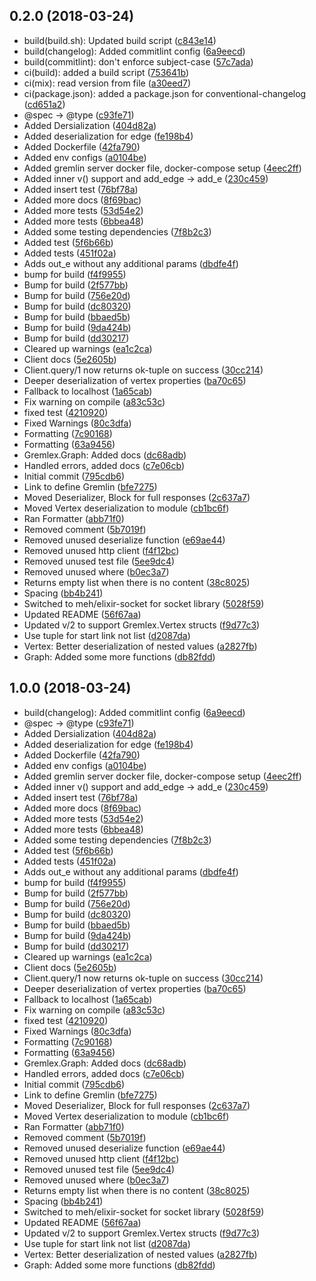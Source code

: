 <a name="0.2.0"></a>
## 0.2.0 (2018-03-24)

* build(build.sh): Updated build script ([c843e14](https://github.com/Revmaker/gremlex/commit/c843e14))
* build(changelog): Added commitlint config ([6a9eecd](https://github.com/Revmaker/gremlex/commit/6a9eecd))
* build(commitlint): don't enforce subject-case ([57c7ada](https://github.com/Revmaker/gremlex/commit/57c7ada))
* ci(build): added a build script ([753641b](https://github.com/Revmaker/gremlex/commit/753641b))
* ci(mix): read version from file ([a30eed7](https://github.com/Revmaker/gremlex/commit/a30eed7))
* ci(package.json): added a package.json for conventional-changelog ([cd651a2](https://github.com/Revmaker/gremlex/commit/cd651a2))
* @spec -> @type ([c93fe71](https://github.com/Revmaker/gremlex/commit/c93fe71))
* Added Dersialization ([404d82a](https://github.com/Revmaker/gremlex/commit/404d82a))
* Added deserialization for edge ([fe198b4](https://github.com/Revmaker/gremlex/commit/fe198b4))
* Added Dockerfile ([42fa790](https://github.com/Revmaker/gremlex/commit/42fa790))
* Added env configs ([a0104be](https://github.com/Revmaker/gremlex/commit/a0104be))
* Added gremlin server docker file, docker-compose setup ([4eec2ff](https://github.com/Revmaker/gremlex/commit/4eec2ff))
* Added inner v() support and add_edge -> add_e ([230c459](https://github.com/Revmaker/gremlex/commit/230c459))
* Added insert test ([76bf78a](https://github.com/Revmaker/gremlex/commit/76bf78a))
* Added more docs ([8f69bac](https://github.com/Revmaker/gremlex/commit/8f69bac))
* Added more tests ([53d54e2](https://github.com/Revmaker/gremlex/commit/53d54e2))
* Added more tests ([6bbea48](https://github.com/Revmaker/gremlex/commit/6bbea48))
* Added some testing dependencies ([7f8b2c3](https://github.com/Revmaker/gremlex/commit/7f8b2c3))
* Added test ([5f6b66b](https://github.com/Revmaker/gremlex/commit/5f6b66b))
* Added tests ([451f02a](https://github.com/Revmaker/gremlex/commit/451f02a))
* Adds out_e without any additional params ([dbdfe4f](https://github.com/Revmaker/gremlex/commit/dbdfe4f))
* bump for build ([f4f9955](https://github.com/Revmaker/gremlex/commit/f4f9955))
* Bump for build ([2f577bb](https://github.com/Revmaker/gremlex/commit/2f577bb))
* Bump for build ([756e20d](https://github.com/Revmaker/gremlex/commit/756e20d))
* Bump for build ([dc80320](https://github.com/Revmaker/gremlex/commit/dc80320))
* Bump for build ([bbaed5b](https://github.com/Revmaker/gremlex/commit/bbaed5b))
* Bump for build ([9da424b](https://github.com/Revmaker/gremlex/commit/9da424b))
* Bump for build ([dd30217](https://github.com/Revmaker/gremlex/commit/dd30217))
* Cleared up warnings ([ea1c2ca](https://github.com/Revmaker/gremlex/commit/ea1c2ca))
* Client docs ([5e2605b](https://github.com/Revmaker/gremlex/commit/5e2605b))
* Client.query/1 now returns ok-tuple on success ([30cc214](https://github.com/Revmaker/gremlex/commit/30cc214))
* Deeper deserialization of vertex properties ([ba70c65](https://github.com/Revmaker/gremlex/commit/ba70c65))
* Fallback to localhost ([1a65cab](https://github.com/Revmaker/gremlex/commit/1a65cab))
* Fix warning on compile ([a83c53c](https://github.com/Revmaker/gremlex/commit/a83c53c))
* fixed test ([4210920](https://github.com/Revmaker/gremlex/commit/4210920))
* Fixed Warnings ([80c3dfa](https://github.com/Revmaker/gremlex/commit/80c3dfa))
* Formatting ([7c90168](https://github.com/Revmaker/gremlex/commit/7c90168))
* Formatting ([63a9456](https://github.com/Revmaker/gremlex/commit/63a9456))
* Gremlex.Graph: Added docs ([dc68adb](https://github.com/Revmaker/gremlex/commit/dc68adb))
* Handled errors, added docs ([c7e06cb](https://github.com/Revmaker/gremlex/commit/c7e06cb))
* Initial commit ([795cdb6](https://github.com/Revmaker/gremlex/commit/795cdb6))
* Link to define Gremlin ([bfe7275](https://github.com/Revmaker/gremlex/commit/bfe7275))
* Moved Deserializer, Block for full responses ([2c637a7](https://github.com/Revmaker/gremlex/commit/2c637a7))
* Moved Vertex deserialization to module ([cb1bc6f](https://github.com/Revmaker/gremlex/commit/cb1bc6f))
* Ran Formatter ([abb71f0](https://github.com/Revmaker/gremlex/commit/abb71f0))
* Removed comment ([5b7019f](https://github.com/Revmaker/gremlex/commit/5b7019f))
* Removed unused deserialize function ([e69ae44](https://github.com/Revmaker/gremlex/commit/e69ae44))
* Removed unused http client ([f4f12bc](https://github.com/Revmaker/gremlex/commit/f4f12bc))
* Removed unused test file ([5ee9dc4](https://github.com/Revmaker/gremlex/commit/5ee9dc4))
* Removed unused where ([b0ec3a7](https://github.com/Revmaker/gremlex/commit/b0ec3a7))
* Returns empty list when there is no content ([38c8025](https://github.com/Revmaker/gremlex/commit/38c8025))
* Spacing ([bb4b241](https://github.com/Revmaker/gremlex/commit/bb4b241))
* Switched to meh/elixir-socket for socket library ([5028f59](https://github.com/Revmaker/gremlex/commit/5028f59))
* Updated README ([56f67aa](https://github.com/Revmaker/gremlex/commit/56f67aa))
* Updated v/2 to support Gremlex.Vertex structs ([f9d77c3](https://github.com/Revmaker/gremlex/commit/f9d77c3))
* Use tuple for start link not list ([d2087da](https://github.com/Revmaker/gremlex/commit/d2087da))
* Vertex: Better deserialization of nested values ([a2827fb](https://github.com/Revmaker/gremlex/commit/a2827fb))
* Graph: Added some more functions ([db82fdd](https://github.com/Revmaker/gremlex/commit/db82fdd))



<a name="1.0.0"></a>
## 1.0.0 (2018-03-24)

* build(changelog): Added commitlint config ([6a9eecd](https://github.com/Revmaker/gremlex/commit/6a9eecd))
* @spec -> @type ([c93fe71](https://github.com/Revmaker/gremlex/commit/c93fe71))
* Added Dersialization ([404d82a](https://github.com/Revmaker/gremlex/commit/404d82a))
* Added deserialization for edge ([fe198b4](https://github.com/Revmaker/gremlex/commit/fe198b4))
* Added Dockerfile ([42fa790](https://github.com/Revmaker/gremlex/commit/42fa790))
* Added env configs ([a0104be](https://github.com/Revmaker/gremlex/commit/a0104be))
* Added gremlin server docker file, docker-compose setup ([4eec2ff](https://github.com/Revmaker/gremlex/commit/4eec2ff))
* Added inner v() support and add_edge -> add_e ([230c459](https://github.com/Revmaker/gremlex/commit/230c459))
* Added insert test ([76bf78a](https://github.com/Revmaker/gremlex/commit/76bf78a))
* Added more docs ([8f69bac](https://github.com/Revmaker/gremlex/commit/8f69bac))
* Added more tests ([53d54e2](https://github.com/Revmaker/gremlex/commit/53d54e2))
* Added more tests ([6bbea48](https://github.com/Revmaker/gremlex/commit/6bbea48))
* Added some testing dependencies ([7f8b2c3](https://github.com/Revmaker/gremlex/commit/7f8b2c3))
* Added test ([5f6b66b](https://github.com/Revmaker/gremlex/commit/5f6b66b))
* Added tests ([451f02a](https://github.com/Revmaker/gremlex/commit/451f02a))
* Adds out_e without any additional params ([dbdfe4f](https://github.com/Revmaker/gremlex/commit/dbdfe4f))
* bump for build ([f4f9955](https://github.com/Revmaker/gremlex/commit/f4f9955))
* Bump for build ([2f577bb](https://github.com/Revmaker/gremlex/commit/2f577bb))
* Bump for build ([756e20d](https://github.com/Revmaker/gremlex/commit/756e20d))
* Bump for build ([dc80320](https://github.com/Revmaker/gremlex/commit/dc80320))
* Bump for build ([bbaed5b](https://github.com/Revmaker/gremlex/commit/bbaed5b))
* Bump for build ([9da424b](https://github.com/Revmaker/gremlex/commit/9da424b))
* Bump for build ([dd30217](https://github.com/Revmaker/gremlex/commit/dd30217))
* Cleared up warnings ([ea1c2ca](https://github.com/Revmaker/gremlex/commit/ea1c2ca))
* Client docs ([5e2605b](https://github.com/Revmaker/gremlex/commit/5e2605b))
* Client.query/1 now returns ok-tuple on success ([30cc214](https://github.com/Revmaker/gremlex/commit/30cc214))
* Deeper deserialization of vertex properties ([ba70c65](https://github.com/Revmaker/gremlex/commit/ba70c65))
* Fallback to localhost ([1a65cab](https://github.com/Revmaker/gremlex/commit/1a65cab))
* Fix warning on compile ([a83c53c](https://github.com/Revmaker/gremlex/commit/a83c53c))
* fixed test ([4210920](https://github.com/Revmaker/gremlex/commit/4210920))
* Fixed Warnings ([80c3dfa](https://github.com/Revmaker/gremlex/commit/80c3dfa))
* Formatting ([7c90168](https://github.com/Revmaker/gremlex/commit/7c90168))
* Formatting ([63a9456](https://github.com/Revmaker/gremlex/commit/63a9456))
* Gremlex.Graph: Added docs ([dc68adb](https://github.com/Revmaker/gremlex/commit/dc68adb))
* Handled errors, added docs ([c7e06cb](https://github.com/Revmaker/gremlex/commit/c7e06cb))
* Initial commit ([795cdb6](https://github.com/Revmaker/gremlex/commit/795cdb6))
* Link to define Gremlin ([bfe7275](https://github.com/Revmaker/gremlex/commit/bfe7275))
* Moved Deserializer, Block for full responses ([2c637a7](https://github.com/Revmaker/gremlex/commit/2c637a7))
* Moved Vertex deserialization to module ([cb1bc6f](https://github.com/Revmaker/gremlex/commit/cb1bc6f))
* Ran Formatter ([abb71f0](https://github.com/Revmaker/gremlex/commit/abb71f0))
* Removed comment ([5b7019f](https://github.com/Revmaker/gremlex/commit/5b7019f))
* Removed unused deserialize function ([e69ae44](https://github.com/Revmaker/gremlex/commit/e69ae44))
* Removed unused http client ([f4f12bc](https://github.com/Revmaker/gremlex/commit/f4f12bc))
* Removed unused test file ([5ee9dc4](https://github.com/Revmaker/gremlex/commit/5ee9dc4))
* Removed unused where ([b0ec3a7](https://github.com/Revmaker/gremlex/commit/b0ec3a7))
* Returns empty list when there is no content ([38c8025](https://github.com/Revmaker/gremlex/commit/38c8025))
* Spacing ([bb4b241](https://github.com/Revmaker/gremlex/commit/bb4b241))
* Switched to meh/elixir-socket for socket library ([5028f59](https://github.com/Revmaker/gremlex/commit/5028f59))
* Updated README ([56f67aa](https://github.com/Revmaker/gremlex/commit/56f67aa))
* Updated v/2 to support Gremlex.Vertex structs ([f9d77c3](https://github.com/Revmaker/gremlex/commit/f9d77c3))
* Use tuple for start link not list ([d2087da](https://github.com/Revmaker/gremlex/commit/d2087da))
* Vertex: Better deserialization of nested values ([a2827fb](https://github.com/Revmaker/gremlex/commit/a2827fb))
* Graph: Added some more functions ([db82fdd](https://github.com/Revmaker/gremlex/commit/db82fdd))



